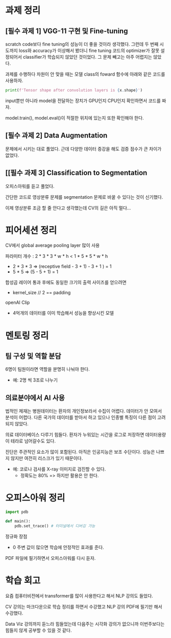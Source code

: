 # 과제 정리
## [필수 과제 1] VGG-11 구현 및 Fine-tuning

scratch code보다 fine tuning의 성능이 더 좋을 것이라 생각했다. 그런데 두 번째 시도까지 loss와 accuracy가 이상해서 봤더니 fine tuning 코드의 optimizer가 잘못 설정되어서 classifier가 학습되지 않았던 것이었다. 그 문제 빼고는 아주 어렵지는 않았다.

과제를 수행하다 차원이 안 맞을 때는 모델 class의 foward 함수에 아래와 같은 코드를 사용하자.

```python
print(f'Tensor shape after convolution layers is {x.shape}')
```

input뿐만 아니라 model을 전달하는 장치가 GPU인지 CPU인지 확인하면서 코드를 짜자.

model.train(), model.eval()이 적절한 위치에 있는지 또한 확인해야 한다.

## [필수 과제 2] Data Augmentation

문제에서 시키는 대로 풀었다. 근데 다양한 데이터 증강을 해도 검증 점수가 큰 차이가 없었다.

## [[필수 과제 3] Classification to Segmentation

오피스아워를 듣고 풀었다.

간단한 코드로 영상분류 문제를 segmentation 문제로 바꿀 수 있다는 것이 신기했다.

이제 영상분류 조금 할 줄 안다고 생각했는데 CV의 길은 아직 멀다...


# 피어세션 정리

CV에서 global average pooling layer 많이 사용

파라미터 개수 : 2 * 3 * 3 * w * h < 1 * 5 * 5 * w * h
- 2 * 3 * 3 => (receptive field - 3 + 1) - 3 + 1 ) = 1
- 5 * 5 => (5 - 5 + 1) = 1
 
합성곱 레이어 통과 후에도 동일한 크기의 출력 사이즈를 얻으려면
- kernel_size // 2 == padding

openAI Clip
- 4억개의 데이터를 이미 학습해서 성능을 향상시킨 모델


# 멘토링 정리
## 팀 구성 및 역할 분담
6명이 팀원이라면  역할을 분명히 나눠야 한다.
- 예: 2명 씩 3조로 나누기 

## 의료분야에서 AI 사용
법적인 제재는 병원데이터는 환자의 개인정보라서 수집이 어렵다. 데이터가 안 모여서 분석이 어렵다. 다른 국가의 데이터를 받아서 하고 있으나 인종별 특징이 다른 점이 고려되지 않았다.

의료 데이터베이스 다루기 힘들다. 환자가 누워있는 시간을 로그로 저장하면 데이터용량이 테라로 넘어갈수도 있다.

진단은 주관적인 요소가 많이 포함된다. 아직은 인공지능은 보조 수단이다. 성능은 나쁘지 않지만 여전히 리스크가 있기 때문이다.
- 예: 코로나 검사를 X-ray 이미지로 검진할 수 있다. 
    - 정확도는 80% => 하지만 활용은 안 한다.


# 오피스아워 정리
```python
import pdb

def main():
    pdb.set_trace() # 터미널에서 디버깅 가능
```

정규화 장점
- 0 주변 값이 많으면 학습에 안정적인 효과를 준다.

PDF 파일에 필기하면서 오피스아워를 다시 듣자.

# 학습 회고

요즘 컴퓨터비전에서 transformer를 많이 사용한다고 해서 NLP 강의도 들었다.

CV 강의는 마크다운으로 학습 정리를 하면서 수강했고 NLP 강의 PDF에 필기만 해서 수강했다.

Data Viz 강의까지 듣느라 힘들었는데 다음주는 시각화 강의가 없으니까 이번주보다는 힘들지 않게 공부할 수 있을 것 같다.
